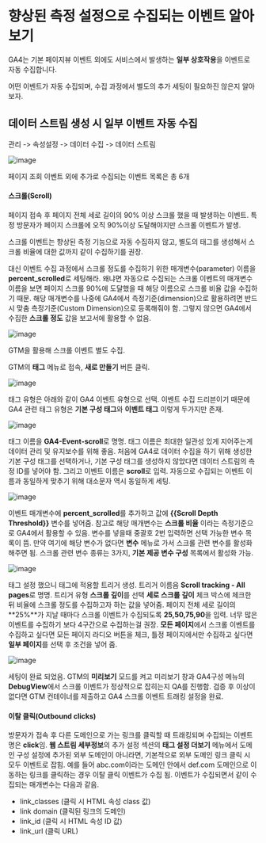 # 향상된 측정 설정으로 수집되는 이벤트 알아보기

GA4는 기본 페이지뷰 이벤트 외에도 서비스에서 발생하는 **일부 상호작용**을 이벤트로 자동 수집합니다. 

어떤 이벤트가 자동 수집되며, 수집 과정에서 별도의 추가 세팅이 필요하진 않은지 알아보자.


## 데이터 스트림 생성 시 일부 이벤트 자동 수집

관리 -> 속성설정 -> 데이터 수집 -> 데이터 스트림 

![image](https://github.com/junhosong0/GA4/assets/117610783/82838571-0365-482d-bab7-7409c5f06892)

페이지 조회 이벤트 외에 추가로 수집되는 이벤트 목록은 총 6개

#### 스크롤(Scroll)

페이지 접속 후 페이지 전체 세로 길이의 90% 이상 스크롤 했을 때 발생하는 이벤트. 특정 방문자가 페이지 스크롤에 오직 90%이상 도달해야지만 스크롤 이벤트가 발생.

스크롤 이벤트는 향상된 측정 기능으로 자동 수집하지 않고, 별도의 태그를 생성해서 스크롤 비율에 대한 값까지 같이 수집하기를 권장.

대신 이벤트 수집 과정에서 스크롤 정도를 수집하기 위한 매개변수(parameter) 이름을 **percent_scrolled**로 세팅해라. 왜냐면 자동으로 수집되는 스크롤 이벤트의 매개변수 이름을 보면 페이지 스크롤 90%에 도달했을 때 해당 이름으로 스크롤 비율 값을 수집하기 때문.
해당 매개변수를 나중에 GA4에서 측정기준(dimension)으로 활용하려면 반드시 맞춤 측정기준(Custom Dimension)으로 등록해줘야 함. 그렇지 않으면 GA4에서 수집한 **스크롤 정도** 값을 보고서에 활용할 수 없음.

![image](https://github.com/junhosong0/GA4/assets/117610783/1d835c5f-4d6b-4ca2-a75f-32d7f2954e69)


GTM을 활용해 스크롤 이벤트 별도 수집.

GTM의 **태그** 메뉴로 접속, **새로 만들기** 버튼 클릭.

![image](https://github.com/junhosong0/GA4/assets/117610783/5cf96ad2-57f3-46e1-850f-460fb52e1d3d)


태그 유형은 아래와 같이 GA4 이벤트 유형으로 선택. 이벤트 수집 드리븐이기 때문에 GA4 관련 태그 유형은 **기본 구성 태그**와 **이벤트 태그** 이렇게 두가지만 존재.

![image](https://github.com/junhosong0/GA4/assets/117610783/a167e5ef-6290-4113-b163-915d46de1fda)


태그 이름을 **GA4-Event-scroll**로 명명. 태그 이름은 최대한 일관성 있게 지어주는게 데이터 관리 및 유지보수를 위해 좋음. 처음에 GA4로 데이터 수집을 하기 위해 생성한 기본 구성 태그를 선택하거나, 기본 구성 태그를 생성하지 않았다면 데이터 스트림의 측정 ID를 넣어야 함. 그리고 이벤트 이름은 **scroll**로 입력. 자동으로 수집되는 이벤트 이름과 동일하게 맞추기 위해 대소문자 역시 동일하게 세팅.

![image](https://github.com/junhosong0/GA4/assets/117610783/3cf767b4-0fb7-4814-a24d-10b211a84851)


이벤트 매개변수에 **percent_scrolled**를 추가하고 값에 **{{Scroll Depth Threshold}}** 변수를 넣어줌. 참고로 해당 매개변수는 **스크롤 비율** 이라는 측정기준으로 GA4에서 활용할 수 있음. 변수를 넣을때 중괄호 2번 입력하면 선택 가능한 변수 목록이 뜸. 만약 여기에 해당 변수가 없다면 **변수** 메뉴로 가서 스크롤  관련 변수를 활성화해주면 됨. 스크롤 관련 변수 종류는 3가지, **기본 제공 변수 구성** 목록에서 활성화 가능.

![image](https://github.com/junhosong0/GA4/assets/117610783/ae270220-7913-405f-8200-755f8b52be68)



태그 설정 했으니 태그에 적용할 트리거 생성. 트리거 이름음 **Scroll tracking - All pages**로 명명. 트리거 유형 **스크롤 깊이**를 선택 **세로 스크롤 깊이** 체크 박스에 체크한 뒤 비율에 스크롤 정도를 수집하고자 하는 값을 넣어줌. 페이지 전체 세로 길이의 **25%**가 지날 때마다 스크롤 이벤트가 수집되도록 **25,50,75,90**을 입력. 너무 많은 이벤트를 수집하기 보다 4구간으로 수집하는걸 권장. **모든 페이지**에서 스크롤 이벤트를 수집하고 싶다면 모든 페이지 라디오 버튼을 체크, 틀정 페이지에서만 수집하고 싶다면 **일부 페이지**를 선택 후 조건을 넣어 줌.

![image](https://github.com/junhosong0/GA4/assets/117610783/51a0ffe3-9bc5-4b53-bcdc-475125846764)


세팅이 완료 되었음. GTM의 **미리보기** 모드를 켜고 미리보기 창과 GA4구성 메뉴의 **DebugView**에서 스크롤 이벤트가 정상적으로 잡히는지 QA를 진행함. 검증 후 이상이 없다면 GTM 컨테이너를 제출하고 GA4 스크롤 이벤트 트래킹 설정을 완료.



#### 이탈 클릭(Outbound clicks)

방문자가 접속 후 다른 도메인으로 가는 링크를 클릭할 때 트래킹되며 수집되는 이벤트명은 **click**임. **웹 스트림 세부정보**의 추가 설정 섹션의 **태그 설정 더보기** 메뉴에서 도메인 구성 설정에 추가된 외부 도메인이 아니라면, 기본적으로 외부 도메인 링크 클릭 시 모두 이벤트로 잡힘. 예를 들어 abc.com이라는 도메인 안에서 def.com 도메인으로 이동하는 링크를 클릭하는 경우 이탈 클릭 이벤트가 수집 됨. 이벤트가 수집되면서 같이 수집되는 매개변수는 다음과 같음.
- link_classes (클릭 시 HTML 속성 class 값)
- link domain (클릭된 링크의 도메인)
- link_id (클릭 시 HTML 속성 ID 값)
- link_url (클릭 URL)




